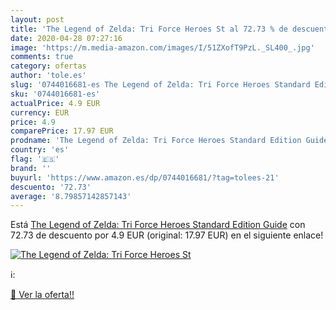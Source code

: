 ```yaml
---
layout: post
title: 'The Legend of Zelda: Tri Force Heroes St al 72.73 % de descuento'
date: 2020-04-28 07:27:16
image: 'https://m.media-amazon.com/images/I/51ZXofT9PzL._SL400_.jpg'
comments: true
category: ofertas
author: 'tole.es'
slug: '0744016681-es The Legend of Zelda: Tri Force Heroes Standard Edition Guide'
sku: '0744016681-es'
actualPrice: 4.9 EUR
currency: EUR
price: 4.9
comparePrice: 17.97 EUR
prodname: 'The Legend of Zelda: Tri Force Heroes Standard Edition Guide'
country: 'es'
flag: '🇪🇸'
brand: ''
buyurl: 'https://www.amazon.es/dp/0744016681/?tag=tolees-21'
descuento: '72.73'
average: '8.79857142857143'
---
```


Está [The Legend of Zelda: Tri Force Heroes Standard Edition Guide](https://www.amazon.es/dp/0744016681/?tag=tolees-21) con 72.73 de descuento por 4.9 EUR (original: 17.97 EUR) en el siguiente enlace!

[![The Legend of Zelda: Tri Force Heroes St](https://m.media-amazon.com/images/I/51ZXofT9PzL._SL400_.jpg)](https://www.amazon.es/dp/0744016681/?tag=tolees-21)

ℹ️:


[🛒 Ver la oferta!!](https://www.amazon.es/dp/0744016681/?tag=tolees-21)
